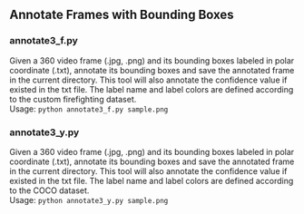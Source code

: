 ## Annotate Frames with Bounding Boxes

### annotate3_f.py
Given a 360 video frame (.jpg, .png) and its bounding boxes labeled in polar coordinate (.txt), annotate its bounding boxes and save the annotated frame in the current directory. This tool will also annotate the confidence value if existed in the txt file. The label name and label colors are defined according to the custom firefighting dataset. \
Usage: `python annotate3_f.py sample.png`

### annotate3_y.py
Given a 360 video frame (.jpg, .png) and its bounding boxes labeled in polar coordinate (.txt), annotate its bounding boxes and save the annotated frame in the current directory. This tool will also annotate the confidence value if existed in the txt file. The label name and label colors are defined according to the COCO dataset. \
Usage: `python annotate3_y.py sample.png`